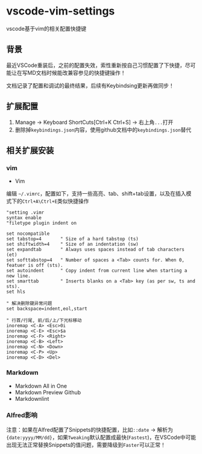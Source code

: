 # vscode-vim-settings
vscode基于vim的相关配置快捷键

## 背景

最近VSCode重装后，之前的配置失效，索性重新按自己习惯配置了下快捷，尽可能让在写MD文档时候能改兼容参见的快捷键操作！

文档记录了配置和调试的最终结果，后续有Keybindsing更新再做同步！

## 扩展配置

1. Manage -> Keyboard ShortCuts[Ctrl+K Ctrl+S] -> 右上角`...`打开
2. 删除掉`keybindings.json`内容，使用github文档中的`keybindings.json`替代

## 相关扩展安装

### vim
- Vim

编辑 `~/.vimrc`，配置如下，支持一些高亮、tab、shift+tab设置，以及在插入模式下的`Ctrl+A\Ctrl+E`类似快捷操作

```
"setting .vimr
syntax enable
"filetype plugin indent on

set nocompatible
set tabstop=4       " Size of a hard tabstop (ts)
set shiftwidth=4    " Size of an indentation (sw)
set expandtab       " Always uses spaces instead of tab characters (et)
set softtabstop=4   " Number of spaces a <Tab> counts for. When 0, featuer is off (sts).
set autoindent      " Copy indent from current line when starting a new line.
set smarttab        " Inserts blanks on a <Tab> key (as per sw, ts and sts).
set hls

" 解决删除键异常问题
set backspace=indent,eol,start

" 行首/行尾, 前/后/上/下光标移动
inoremap <C-A> <Esc>0i
inoremap <C-E> <Esc>$a
inoremap <C-F> <Right>
inoremap <C-B> <Left>
inoremap <C-N> <Down>
inoremap <C-P> <Up>
inoremap <C-D> <Del>
```

### Markdown
- Markdown All in One
- Markdown Preview Github
- Markdownlint

### Alfred影响

注意：如果在Alfred配置了Snippets的快捷配置，比如`::date` -> 解析为`{date:yyyy/MM/dd}`，如果`Tweaking`默认配置成最快(`Fastest`)，在VSCode中可能出现无法正常替换Snippets的值问题，需要降级到`Faster`可以正常！
